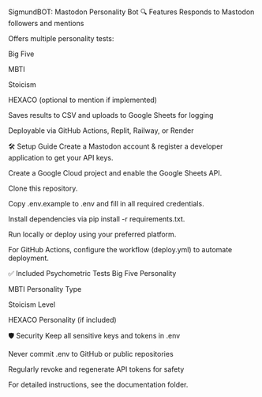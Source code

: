 SigmundBOT: Mastodon Personality Bot
🔍 Features
Responds to Mastodon followers and mentions

Offers multiple personality tests:

Big Five

MBTI

Stoicism

HEXACO (optional to mention if implemented)

Saves results to CSV and uploads to Google Sheets for logging

Deployable via GitHub Actions, Replit, Railway, or Render

🛠 Setup Guide
Create a Mastodon account & register a developer application to get your API keys.

Create a Google Cloud project and enable the Google Sheets API.

Clone this repository.

Copy .env.example to .env and fill in all required credentials.

Install dependencies via pip install -r requirements.txt.

Run locally or deploy using your preferred platform.

For GitHub Actions, configure the workflow (deploy.yml) to automate deployment.

✅ Included Psychometric Tests
Big Five Personality

MBTI Personality Type

Stoicism Level

HEXACO Personality (if included)

🛡 Security
Keep all sensitive keys and tokens in .env

Never commit .env to GitHub or public repositories

Regularly revoke and regenerate API tokens for safety

For detailed instructions, see the documentation folder.
